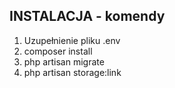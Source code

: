 ## INSTALACJA - komendy

1) Uzupełnienie pliku .env
2) composer install
3) php artisan migrate
4) php artisan storage:link